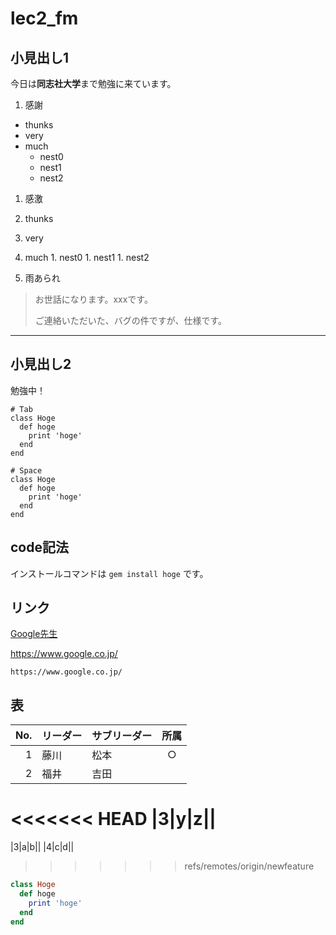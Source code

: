 # lec2_fm

## 小見出し1
今日は**同志社大学**まで勉強に来ています。

1. 感謝
  - thunks
  - very
  - much
    - nest0
    - nest1
    - nest2

1. 感激
  1. thunks
  1. very
  1. much
    1. nest0
    1. nest1
    1. nest2

1. 雨あられ
> お世話になります。xxxです。
> 
> ご連絡いただいた、バグの件ですが、仕様です。

---

## 小見出し2
勉強中！

    # Tab
    class Hoge
      def hoge
        print 'hoge'
      end
    end

    # Space
    class Hoge
      def hoge
        print 'hoge'
      end
    end

## code記法

インストールコマンドは `gem install hoge` です。


## リンク

[Google先生](https://www.google.co.jp/)

https://www.google.co.jp/

    https://www.google.co.jp/

## 表

|No.|リーダー|サブリーダー|所属|
|--:|:--|:--|:--:|
|1|藤川|松本|○|
|2|福井|吉田||
<<<<<<< HEAD
|3|y|z||
=======
|3|a|b||
|4|c|d||
>>>>>>> refs/remotes/origin/newfeature


~~~ruby
class Hoge
  def hoge
    print 'hoge'
  end
end
~~~

